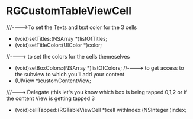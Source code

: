 RGCustomTableViewCell
=====================
///---->To set the Texts and text color for the 3 cells
- (void)setTitles:(NSArray *)listOfTitles;
- (void)setTitleColor:(UIColor *)color;

//----> to set the colors for the cells themeselves
- (void)setBoxColors:(NSArray *)listOfColors;
//----> 
to get access to the subview to which you'll add your content 
- (UIView *)customContentView;


///---> Delegate (this let's you know which box is being tapped 0,1,2 or if the 
content View is getting tapped 3 
- (void)cellTapped:(RGTableViewCell *)cell withIndex:(NSInteger )index;
